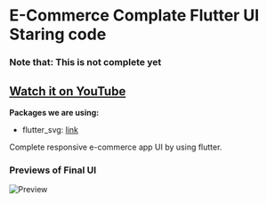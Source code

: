 # E-Commerce Complate Flutter UI Staring code

### Note that: This is not complete yet

## [Watch it on YouTube](https://youtu.be/YEJPg2jwzI8)

**Packages we are using:**

- flutter_svg: [link](https://pub.dev/packages/flutter_svg)

Complete responsive e-commerce app UI by using flutter.

### Previews of Final UI

![Preview](/splash_intro.gif)
